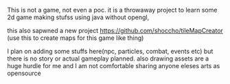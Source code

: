 This is not a game, not even a poc. 
it is a throwaway project to learn some 2d game making stufss using java without opengl, 

this also sapwned a new project https://github.com/shoccho/tileMapCreator (use this to create maps for this game like thing) 

I plan on adding some stuffs here(npc, particles, combat, events etc) but there is no story or actual gameplay planned. also drawing assets are a huge hurdle for me and I am not comfortable sharing anyone eleses arts as opensource  
